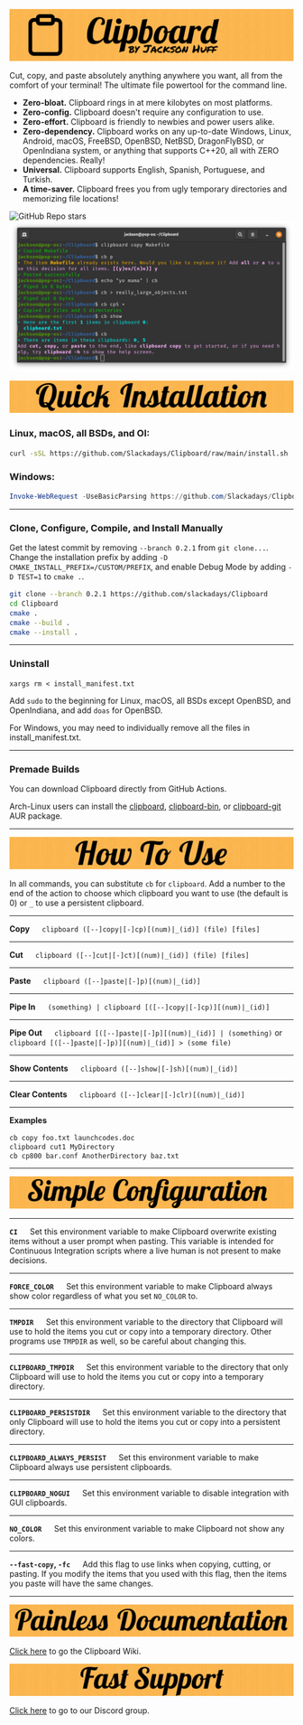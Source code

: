 ![Clipboard Banner](documentation/readme-banners/CBBanner.png)

Cut, copy, and paste absolutely anything anywhere you want, all from the comfort of your terminal! The ultimate file powertool for the command line.

- **Zero-bloat.** Clipboard rings in at mere kilobytes on most platforms.
- **Zero-config.** Clipboard doesn't require any configuration to use.
- **Zero-effort.** Clipboard is friendly to newbies and power users alike.
- **Zero-dependency.** Clipboard works on any up-to-date Windows, Linux, Android, macOS, FreeBSD, OpenBSD, NetBSD, DragonFlyBSD, or OpenIndiana system, or anything that supports C++20, all with ZERO dependencies. Really!
- **Universal.** Clipboard supports English, Spanish, Portuguese, and Turkish.
- **A time-saver.** Clipboard frees you from ugly temporary directories and memorizing file locations!

![GitHub Repo stars](https://img.shields.io/github/stars/slackadays/clipboard?style=for-the-badge)
![Clipboard Demo Image](documentation/readme-banners/CBDemo.png)

![Quick Installation](documentation/readme-banners/CBQuickInstallation.png)
### Linux, macOS, all BSDs, and OI:
```bash
curl -sSL https://github.com/Slackadays/Clipboard/raw/main/install.sh | sh
```
### Windows:
```powershell
Invoke-WebRequest -UseBasicParsing https://github.com/Slackadays/Clipboard/raw/main/install.ps1 | powershell
```

---

### Clone, Configure, Compile, and Install Manually
Get the latest commit by removing `--branch 0.2.1` from `git clone...`. Change the installation prefix by adding `-D CMAKE_INSTALL_PREFIX=/CUSTOM/PREFIX`, and enable Debug Mode by adding `-D TEST=1` to `cmake .`.
```bash
git clone --branch 0.2.1 https://github.com/slackadays/Clipboard 
cd Clipboard
cmake .
cmake --build .
cmake --install .
```

---

### Uninstall
```
xargs rm < install_manifest.txt
```
Add `sudo` to the beginning for Linux, macOS, all BSDs except OpenBSD, and OpenIndiana, and add `doas` for OpenBSD.

For Windows, you may need to individually remove all the files in install_manifest.txt.

---

### Premade Builds

You can download Clipboard directly from GitHub Actions.

Arch-Linux users can install the [clipboard](https://aur.archlinux.org/packages/clipboard), [clipboard-bin](https://aur.archlinux.org/packages/clipboard-bin), or [clipboard-git](https://aur.archlinux.org/packages/clipboard-git) AUR package.

---

![How To Use](documentation/readme-banners/CBHowToUse.png)

In all commands, you can substitute `cb` for `clipboard`. 
Add a number to the end of the action to choose which clipboard you want to use (the default is 0) or `_` to use a persistent clipboard. 

---

**Copy** &emsp; `clipboard ([--]copy|[-]cp)[(num)|_(id)] (file) [files]`

---

**Cut** &emsp; `clipboard ([--]cut|[-]ct)[(num)|_(id)] (file) [files]`

---

**Paste** &emsp; `clipboard ([--]paste|[-]p)[(num)|_(id)]`

---

**Pipe In** &emsp; `(something) | clipboard [([--]copy|[-]cp)][(num)|_(id)]`

---

**Pipe Out** &emsp; `clipboard [([--]paste|[-]p][(num)|_(id)] | (something)` or `clipboard [([--]paste|[-]p)][(num)|_(id)] > (some file)`

---

**Show Contents** &emsp; `clipboard ([--]show|[-]sh)[(num)|_(id)]`

---

**Clear Contents** &emsp; `clipboard ([--]clear|[-]clr)[(num)|_(id)]`

---

**Examples**

```
cb copy foo.txt launchcodes.doc
clipboard cut1 MyDirectory
cb cp800 bar.conf AnotherDirectory baz.txt
```

---

![Simple Configuration](documentation/readme-banners/CBSimpleConfiguration.png)

---

**`CI`** &emsp; Set this environment variable to make Clipboard overwrite existing items without a user prompt when pasting. This variable is intended for Continuous Integration scripts where a live human is not present to make decisions.

---

**`FORCE_COLOR`** &emsp; Set this environment variable to make Clipboard always show color regardless of what you set `NO_COLOR` to.

---

**`TMPDIR`** &emsp; Set this environment variable to the directory that Clipboard will use to hold the items you cut or copy into a temporary directory. Other programs use `TMPDIR` as well, so be careful about changing this.

---

**`CLIPBOARD_TMPDIR`** &emsp; Set this environment variable to the directory that only Clipboard will use to hold the items you cut or copy into a temporary directory.

---

**`CLIPBOARD_PERSISTDIR`** &emsp; Set this environment variable to the directory that only Clipboard will use to hold the items you cut or copy into a persistent directory.

---

**`CLIPBOARD_ALWAYS_PERSIST`** &emsp; Set this environment variable to make Clipboard always use persistent clipboards.

---

**`CLIPBOARD_NOGUI`** &emsp; Set this environment variable to disable integration with GUI clipboards.

---

**`NO_COLOR`** &emsp; Set this environment variable to make Clipboard not show any colors.

---

**`--fast-copy`, `-fc`** &emsp; Add this flag to use links when copying, cutting, or pasting. If you modify the items that you used with this flag, then the items you paste will have the same changes.

---

![Painless Documentation](documentation/readme-banners/CBPainlessDocumentation.png)

[Click here](https://github.com/Slackadays/Clipboard/wiki) to go the Clipboard Wiki.

![Fast Support](documentation/readme-banners/CBFastSupport.png)

[Click here](https://discord.gg/J6asnc3pEG) to go to our Discord group.
